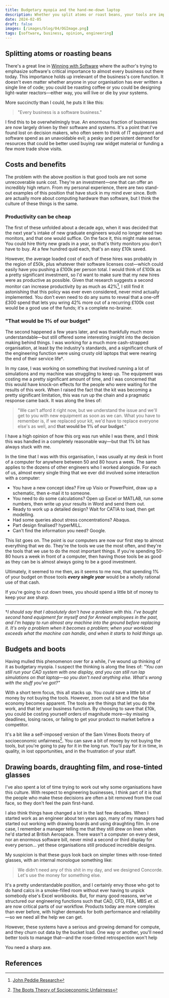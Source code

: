 ```yaml
---
title: Budgetary myopia and the hand-me-down laptop
description: Whether you split atoms or roast beans, your tools are important.
date: 2024-02-05
draft: false
images: [/images/blog/04/OGImage.png]
tags: [software, business, opinion, engineering]
---
```


## Splitting atoms or roasting beans

There's a great line in
[Winning with Software](https://www.amazon.co.uk/Winning-Software-Executive-Engineering-Paperback/dp/0201776391) where
the author's trying to emphasize software's critical importance to almost every business out there today. This
importance holds up irrelevant of the business's core function. It doesn't even matter whether anyone in your
organisation has ever written a single line of code; you could be roasting coffee or you could be designing light-water
reactors—either way, you will live or die by your systems.

More succinctly than I could, he puts it like this:

> "Every business is a software business."

I find this to be overwhelmingly true. An enormous fraction of businesses are now largely driven by their software and
systems. It's a point that I've found lost on decision makers, who often seem to think of IT equipment and software
spend as an unavoidable evil; a pesky and persistent demand for resources that could be better used buying raw widget
material or funding a few more trade show visits.

## Costs and benefits

The problem with the above position is that good tools are not some unrecoverable sunk cost. They're an investment—one
that can offer an incredibly high return. From my personal experience, there are two stand-out examples of this position
that have stuck in my mind ever since. Both are actually more about computing hardware than software, but I think the
culture of these things is the same.

### Productivity can be cheap

The first of these unfolded about a decade ago, when it was decided that the next year's intake of new graduate
engineers would no longer need two monitors, and that one would suffice. On the face it, this might make sense. You
could hire thirty new grads in a year, so that's thirty monitors you don't have to buy. At a few hundred quid each,
that's an easy £10k saved.

However, the average loaded cost of each of these hires was probably in the region of £50k, plus whatever their software
licenses cost—which could easily have you pushing a £100k per person total. I would think of £100k as a pretty
significant investment, so I'd want to make sure that my new hires were as productive as possible. Given that research
suggests a second monitor can increase productivity by as much as 42%[^1], I still find it astonishing that this policy
was ever even considered, never mind actually implemented. You don't even need to do any sums to reveal that a one-off
£300 spend that lets you wring 42% more out of a recurring £100k cost would be a good use of the funds; it's a complete
no-brainer.

### "That would be 1% of our budget"

The second happened a few years later, and was thankfully much more understandable—but still offered some interesting
insight into the decision making behind things. I was working for a much more cash-strapped organisation, at least by
the industry's standards, and a significant chunk of the engineering function were using crusty old laptops that were
nearing the end of their service life†.

In my case, I was working on something that involved running a lot of simulations and my machine was struggling to keep
up. The equipment was costing me a pretty significant amount of time, and I was concerned that this would have knock-on
effects for the people who were waiting for the results of this work. When I raised the fact that the kit was becoming a
pretty significant limitation, this was run up the chain and a pragmatic response came back. It was along the lines of:

> "We can't afford it right now, but we understand the issue and we'll get to you with new equipment as soon as we can.
> What you have to remember is, if we replaced your kit, we'd have to replace everyone else's as well, and <b>that would
> be 1% of our budget</b>."

I have a high opinion of how this org was run while I was there, and I think this was handled in a completely reasonable
way—but that 1% bit has always stuck with me.

In the time that I was with this organisation, I was usually at my desk in front of a computer for anywhere between 50
and 80 hours a week. The same applies to the dozens of other engineers who I worked alongside. For each of us, almost
every single thing that we ever did involved some interaction with a computer:

- You have a new concept idea? Fire up Visio or PowerPoint, draw up a schematic, then e-mail it to someone.
- You need to do some calculations? Open up Excel or MATLAB, run some numbers, then write up your results in Word and
  send them out.
- Ready to work up a detailed design? Wait for CATIA to load, then get modelling.
- Had some queries about stress concentrations? Abaqus.
- Part design finalised? hyperMILL.
- Can't find the information you need? Google.

This list goes on. The point is our computers are now our first step to almost everything that we do. They're the tools
we use the most often, and they're the tools that we use to do the most important things. If you're spending 50-80 hours
a week in front of a computer, then having those tools be as good as they can be is almost always going to be a good
investment.

Ultimately, it seemed to me then, as it seems to me now, that spending 1% of your budget on those tools _**every single
year**_ would be a wholly rational use of that cash.

If you're going to cut down trees, you should spend a little bit of money to keep your axe sharp.

<hr/>

†_I should say that I absolutely don't have a problem with this. I've bought second hand equipment for myself and for
Anneal employees in the past, and I'm happy to run almost any machine into the ground before replacing it. It's only a
problem when it becomes a problem; when your workload exceeds what the machine can handle, and when it starts to hold
things up._

## Budgets and boots

Having mulled this phenomenon over for a while, I've wound up thinking of it as budgetary myopia. I suspect the thinking
is along the lines of: _"You can still run your CAD system with one display, and you can still run lap simulations on
that laptop—so you don't need anything else. What's wrong with the stuff you've got?"_

With a short term focus, this all stacks up. You _could_ save a little bit of money by not buying the tools. However,
zoom out a bit and the false economy becomes apparent. The tools are the things that let you do the work, and that let
your business function. By choosing to save that £10k, you could be costing yourself orders of magnitude more—by missing
deadlines, losing races, or failing to get your product to market before a competitor.

It's a bit like a self-imposed version of the Sam Vimes Boots theory of socioeconomic unfairness[^2]. You can save a bit
of money by not buying the tools, but you're going to pay for it in the long run. You'll pay for it in time, in quality,
in lost opportunities, and in the frustration of your staff.

## Drawing boards, draughting film, and rose-tinted glasses

I've also spent a lot of time trying to work out why some organisations have this culture. With respect to engineering
businesses, I think part of it is that the people who make these decisions are often a bit removed from the coal face,
so they don't feel the pain first-hand.

I also think things have changed a lot in the last few decades. When I started work as an engineer about ten years ago,
many of my managers had started out working with drawing boards and using draughting film. In one case, I remember a
manager telling me that they still drew on linen when he'd started at British Aerospace. There wasn't a computer on
every desk, nor an enormous software bill, never mind a second or third display for every person... yet these
organisations still produced incredible designs.

My suspicion is that these guys look back on simpler times with rose-tinted glasses, with an internal monologue
something like:

> We didn't need any of this shit in my day, and we designed Concorde. Let's use the money for something else.

It's a pretty understandable position, and I certainly envy those who got to do hand calcs in a smoke-filled room
without ever having to unpick somebody else's Excel workbooks. But, for many good reasons, we've structured our
engineering functions such that CAD, CFD, FEA, MBS _et. al._ are now critical parts of our workflow. Products today are
more complex than ever before, with higher demands for both performance and reliability—so we need all the help we can
get.

However, these systems have a serious and growing demand for compute, and they churn out data by the bucket load. One
way or another, you'll need better tools to manage that—and the rose-tinted retrospection won't help

You need a sharp axe.

## References

[^1]:
    [John Peddie Research](https://www.jonpeddie.com/news/jon-peddie-research-multiple-displays-can-increase-productivity-by-42/)

[^2]: [The Boots Theory of Socioeconomic Unfairness](hhttps://en.wikipedia.org/wiki/Boots_theory)
